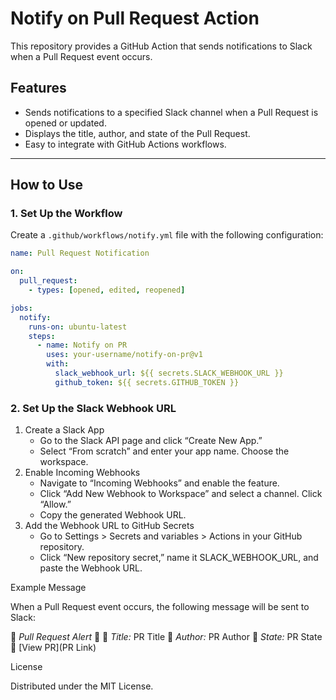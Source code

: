 # Notify on Pull Request Action

This repository provides a GitHub Action that sends notifications to Slack when a Pull Request event occurs.

## Features

- Sends notifications to a specified Slack channel when a Pull Request is opened or updated.
- Displays the title, author, and state of the Pull Request.
- Easy to integrate with GitHub Actions workflows.

---

## How to Use

### 1. Set Up the Workflow

Create a `.github/workflows/notify.yml` file with the following configuration:

```yaml
name: Pull Request Notification

on:
  pull_request:
    - types: [opened, edited, reopened]

jobs:
  notify:
    runs-on: ubuntu-latest
    steps:
      - name: Notify on PR
        uses: your-username/notify-on-pr@v1
        with:
          slack_webhook_url: ${{ secrets.SLACK_WEBHOOK_URL }}
          github_token: ${{ secrets.GITHUB_TOKEN }}
```

### 2. Set Up the Slack Webhook URL

1. Create a Slack App
   - Go to the Slack API page and click “Create New App.”
   - Select “From scratch” and enter your app name. Choose the workspace.
2. Enable Incoming Webhooks
   - Navigate to “Incoming Webhooks” and enable the feature.
   - Click “Add New Webhook to Workspace” and select a channel. Click “Allow.”
   - Copy the generated Webhook URL.
3. Add the Webhook URL to GitHub Secrets
   - Go to Settings > Secrets and variables > Actions in your GitHub repository.
   - Click “New repository secret,” name it SLACK_WEBHOOK_URL, and paste the Webhook URL.

Example Message

When a Pull Request event occurs, the following message will be sent to Slack:

📢 _Pull Request Alert_ 📢
🔹 _Title:_ PR Title
🔹 _Author:_ PR Author
🔹 _State:_ PR State
🔹 [View PR](PR Link)

License

Distributed under the MIT License.
